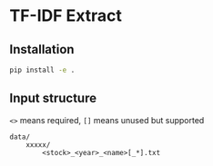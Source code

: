 # TF-IDF Extract

## Installation

```bash
pip install -e .
```

## Input structure

`<>` means required, `[]` means unused but supported

```
data/
    xxxxx/
        <stock>_<year>_<name>[_*].txt
```